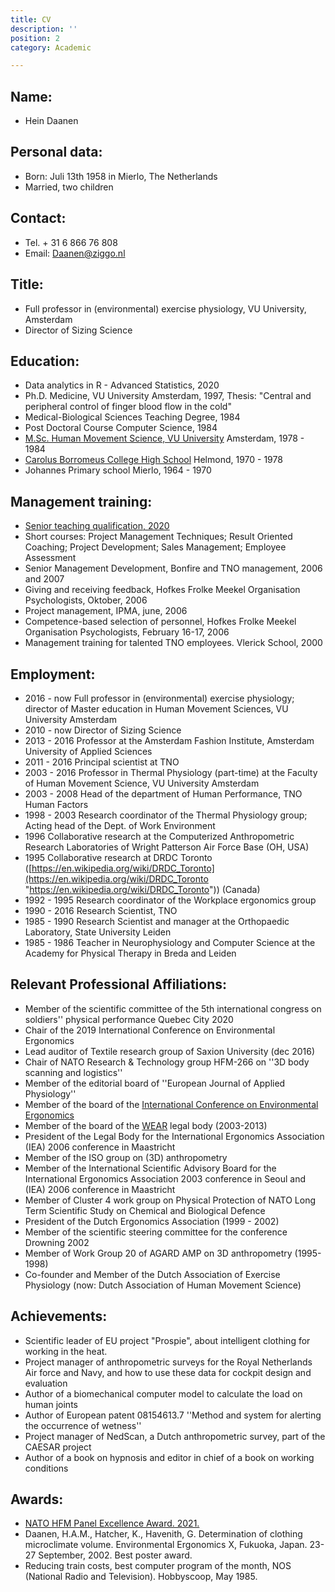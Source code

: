 ```yaml
---
title: CV
description: ''
position: 2
category: Academic

---
```

## **Name:**

* Hein Daanen

## **Personal data:**

* Born: Juli 13th 1958 in Mierlo, The Netherlands
* Married, two children

## **Contact:**

* Tel. + 31 6 866 76 808
* Email: Daanen@ziggo.nl

## **Title:**

* Full professor in (environmental) exercise physiology, VU University, Amsterdam
* Director of Sizing Science

## **Education:**

* Data analytics in R - Advanced Statistics, 2020
* Ph.D. Medicine, VU University Amsterdam, 1997, Thesis: "Central and peripheral control of finger blood flow in the cold"
* Medical-Biological Sciences Teaching Degree, 1984
* Post Doctoral Course Computer Science, 1984
* [M.Sc. Human Movement Science, VU University](http://www.fbw.vu.nl) Amsterdam, 1978 - 1984
* [Carolus Borromeus College High School](http://www.carolus.nl) Helmond, 1970 - 1978
* Johannes Primary school Mierlo, 1964 - 1970

## **Management training:**

* [Senior teaching qualification, 2020](/images/stq.pdf "STQ")
* Short courses: Project Management Techniques; Result Oriented Coaching; Project Development; Sales Management; Employee Assessment
* Senior Management Development, Bonfire and TNO management, 2006 and 2007
* Giving and receiving feedback, Hofkes Frolke Meekel Organisation Psychologists, Oktober, 2006
* Project management, IPMA, june, 2006
* Competence-based selection of personnel, Hofkes Frolke Meekel Organisation Psychologists, February 16-17, 2006
* Management training for talented TNO employees. Vlerick School, 2000

## **Employment:**

* 2016 - now Full professor in (environmental) exercise physiology; director of Master education in Human Movement Sciences, VU University Amsterdam
* 2010 - now Director of Sizing Science
* 2013 - 2016 Professor at the Amsterdam Fashion Institute, Amsterdam University of Applied Sciences
* 2011 - 2016 Principal scientist at TNO
* 2003 - 2016 Professor in Thermal Physiology (part-time) at the Faculty of Human Movement Science, VU University Amsterdam
* 2003 - 2008 Head of the department of Human Performance, TNO Human Factors
* 1998 - 2003 Research coordinator of the Thermal Physiology group; Acting head of the Dept. of Work Environment
* 1996 Collaborative research at the Computerized Anthropometric Research Laboratories of Wright Patterson Air Force Base (OH, USA)
* 1995 Collaborative research at DRDC Toronto ([https://en.wikipedia.org/wiki/DRDC_Toronto](https://en.wikipedia.org/wiki/DRDC_Toronto "https://en.wikipedia.org/wiki/DRDC_Toronto")) (Canada)
* 1992 - 1995 Research coordinator of the Workplace ergonomics group
* 1990 - 2016 Research Scientist, TNO
* 1985 - 1990 Research Scientist and manager at the Orthopaedic Laboratory, State University Leiden
* 1985 - 1986 Teacher in Neurophysiology and Computer Science at the Academy for Physical Therapy in Breda and Leiden

## **Relevant Professional Affiliations:**

* Member of the scientific committee of the 5th international congress on soldiers'' physical performance Quebec City 2020
* Chair of the 2019 International Conference on Environmental Ergonomics
* Lead auditor of Textile research group of Saxion University (dec 2016)
* Chair of NATO Research & Technology group HFM-266 on ''3D body scanning and logistics''
* Member of the editorial board of ''European Journal of Applied Physiology''
* Member of the board of the [International Conference on Environmental Ergonomics](http://www.environmental-ergonomics.org)
* Member of the board of the [WEAR](http://ovrt.nist.gov/projects/wear/) legal body (2003-2013)
* President of the Legal Body for the International Ergonomics Association (IEA) 2006 conference in Maastricht
* Member of the ISO group on (3D) anthropometry
* Member of the International Scientific Advisory Board for the International Ergonomics Association 2003 conference in Seoul and (IEA) 2006 conference in Maastricht
* Member of Cluster 4 work group on Physical Protection of NATO Long Term Scientific Study on Chemical and Biological Defence
* President of the Dutch Ergonomics Association (1999 - 2002)
* Member of the scientific steering committee for the conference Drowning 2002
* Member of Work Group 20 of AGARD AMP on 3D anthropometry (1995-1998)
* Co-founder and Member of the Dutch Association of Exercise Physiology (now: Dutch Association of Human Movement Science)

## **Achievements:**

* Scientific leader of EU project "Prospie", about intelligent clothing for working in the heat.
* Project manager of anthropometric surveys for the Royal Netherlands Air force and Navy, and how to use these data for cockpit design and evaluation
* Author of a biomechanical computer model to calculate the load on human joints
* Author of European patent 08154613.7 ''Method and system for alerting the occurrence of wetness''
* Project manager of NedScan, a Dutch anthropometric survey, part of the CAESAR project
* Author of a book on hypnosis and editor in chief of a book on working conditions

## **Awards:**

* [NATO HFM Panel Excellence Award. 2021.](/images/panel-excellence-award-certificate_daanen.pdf "NATO Award")
* Daanen, H.A.M., Hatcher, K., Havenith, G. Determination of clothing microclimate volume. Environmental Ergonomics X, Fukuoka, Japan. 23-27 September, 2002. Best poster award.
* Reducing train costs, best computer program of the month, NOS (National Radio and Television). Hobbyscoop, May 1985.
